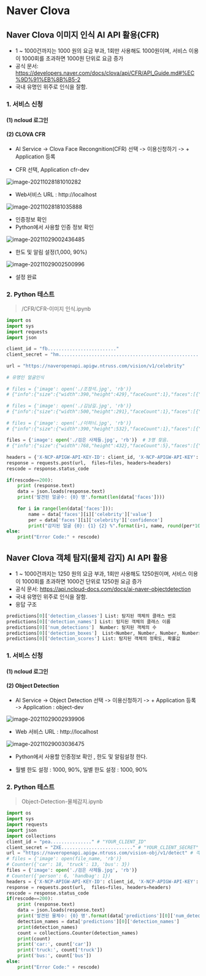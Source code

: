 # Naver Clova







## Naver Clova 이미지 인식 AI API 활용(CFR)

- 1 ~ 1000건까지는 1000 원의 요금 부과, 1회만 사용해도 1000원이며, 서비스 이용이 1000회를 초과하면 1000원 단위로 요금 증가
- 공식 문서: https://developers.naver.com/docs/clova/api/CFR/API_Guide.md#%EC%9D%91%EB%8B%B5-2
- 국내 유명인 위주로 인식을 잘함.



### 1. 서비스 신청

#### (1) ncloud 로그인

#### (2) CLOVA CFR

- AI Service -> Clova Face Recongnition(CFR) 선택 -> 이용신청하기 -> 
  \+ Application 등록 

- CFR 선택, Application cfr-dev

![image-20211028181010282](NaverClova_AI_1028.assets/image-20211028181010282.png)

- Web서비스 URL : http://localhost

![image-20211028181035888](NaverClova_AI_1028.assets/image-20211028181035888.png)

- 인증정보 확인
- Python에서 사용할 인증 정보 확인

![image-20211029002436485](NaverClova_AI_1028.assets/image-20211029002436485.png)

- 한도 및 알림 설정(1,000, 90%)

![image-20211029002500996](NaverClova_AI_1028.assets/image-20211029002500996.png)

- 설정 완료



### 2. Python 테스트

> /CFR/CFR-이미지 인식.ipynb

```python
import os
import sys
import requests
import json
 
client_id = "fb........................."
client_secret = "hm....................................................."
 
url = "https://naveropenapi.apigw.ntruss.com/vision/v1/celebrity" 
 
# 유명인 얼굴인식
 
# files = {'image': open('./조정석.jpg', 'rb')}
# {"info":{"size":{"width":390,"height":429},"faceCount":1},"faces":[{"celebrity":{"value":"조정석","confidence":1.0}}]}
 
# files = {'image': open('./김남길.jpg', 'rb')}
# {"info":{"size":{"width":500,"height":291},"faceCount":1},"faces":[{"celebrity":{"value":"김남길","confidence":0.18698}}]}
 
# files = {'image': open('./이하늬.jpg', 'rb')}
# {"info":{"size":{"width":390,"height":532},"faceCount":1},"faces":[{"celebrity":{"value":"이하늬","confidence":1.0}}]}
 
files = {'image': open('./검은 사제들.jpg', 'rb')}  # 3명 찾음.
# {"info":{"size":{"width":768,"height":432},"faceCount":5},"faces":[{"celebrity":{"value":"문지인","confidence":0.105306}},{"celebrity":{"value":"이하늬","confidence":1.0}},{"celebrity":{"value":"최필립","confidence":0.207688}},{"celebrity":{"value":"김남길","confidence":0.357709}},{"celebrity":{"value":"김성균","confidence":0.958674}}]}
 
headers = {'X-NCP-APIGW-API-KEY-ID': client_id, 'X-NCP-APIGW-API-KEY': client_secret }
response = requests.post(url,  files=files, headers=headers)
rescode = response.status_code
 
if(rescode==200):
    print (response.text)
    data = json.loads(response.text)
    print('발견된 얼굴수: {0} 명'.format(len(data['faces'])))
    
    for i in range(len(data['faces'])):
        name = data['faces'][i]['celebrity']['value']
        per = data['faces'][i]['celebrity']['confidence']
        print("감지된 얼굴 {0}: {1} {2} %".format(i+1, name, round(per*100)))
else:
    print("Error Code:" + rescode)
```



## Naver Clova 객체 탐지(물체 감지) AI API 활용

- 1 ~ 1000건까지는 1250 원의 요금 부과, 1회만 사용해도 1250원이며, 서비스 이용이 1000회를 초과하면 1000건 단위로 1250원 요금 증가
- 공식 문서: https://api.ncloud-docs.com/docs/ai-naver-objectdetection
- 국내 유명인 위주로 인식을 잘함.
- 응답 구조

```python
predictions[0]['detection_classes'] List: 탐지된 객체의 클래스 번호
predictions[0]['detection_names'] List: 탐지된 객체의 클래스 이름
predictions[0]['num_detections']  Number: 탐지된 객체의 수
predictions[0]['detection_boxes']  List<Number, Number, Number, Number>: 탐지된 객체의 바운딩 박스 좌표 (x1, y1, x2, y2)
predictions[0]['detection_scores'] List: 탐지된 객체의 정확도, 확률값
```



### 1. 서비스 신청

#### (1) ncloud 로그인

#### (2) Object Detection

- AI Service -> Object Detection 선택 -> 이용신청하기 -> 
  \+ Application 등록 -> Application : object-dev

![image-20211029002939906](NaverClova_AI_1028.assets/image-20211029002939906.png)

- Web 서비스 URL : http://localhost

![image-20211029003036475](NaverClova_AI_1028.assets/image-20211029003036475.png)

- Python에서 사용할 인증정보 확인 , 한도 및 알림설정 한다.

- 월별 한도 설정 : 1000, 90%, 일별 한도 설정 : 1000, 90%



### 2. Python 테스트

> Object-Detection-물체감지.ipynb

```python
import os
import sys
import requests
import json
import collections
client_id = "pea..............." # "YOUR_CLIENT_ID"
client_secret = "ZXE.........................." # "YOUR_CLIENT_SECRET"
url = "https://naveropenapi.apigw.ntruss.com/vision-obj/v1/detect" # 객체 인식
# files = {'image': open(file_name, 'rb')}
# Counter({'car': 18, 'truck': 13, 'bus': 3})
files = {'image': open('./검은 사제들.jpg', 'rb')}
# Counter({'person': 6, 'handbag': 1})
headers = {'X-NCP-APIGW-API-KEY-ID': client_id, 'X-NCP-APIGW-API-KEY': client_secret }
response = requests.post(url,  files=files, headers=headers)
rescode = response.status_code
if(rescode==200):
    print (response.text)
    data = json.loads(response.text)
    print('발견된 물체수: {0} 명'.format(data['predictions'][0]['num_detections']))
    detection_names = data['predictions'][0]['detection_names']
    print(detection_names)
    count = collections.Counter(detection_names)
    print(count)
    print('car:', count['car'])
    print('truck:', count['truck'])
    print('bus:', count['bus'])
else:
    print("Error Code:" + rescode)
```



























